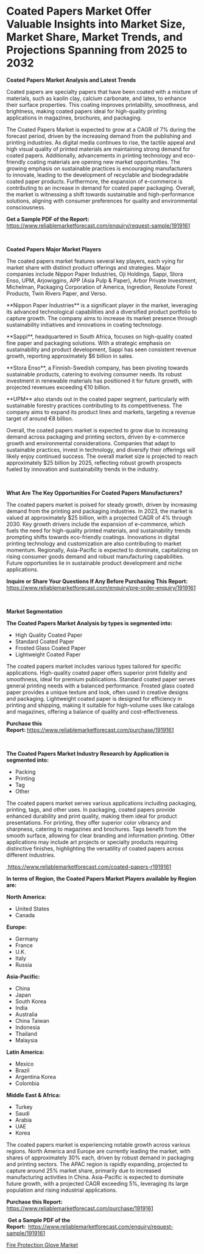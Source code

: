 <p><h1>Coated Papers Market Offer Valuable Insights into Market Size, Market Share, Market Trends, and Projections Spanning from 2025 to 2032</h1></p><p><strong>Coated Papers Market Analysis and Latest Trends</strong></p>
<p><p>Coated papers are specialty papers that have been coated with a mixture of materials, such as kaolin clay, calcium carbonate, and latex, to enhance their surface properties. This coating improves printability, smoothness, and brightness, making coated papers ideal for high-quality printing applications in magazines, brochures, and packaging.</p><p>The Coated Papers Market is expected to grow at a CAGR of 7% during the forecast period, driven by the increasing demand from the publishing and printing industries. As digital media continues to rise, the tactile appeal and high visual quality of printed materials are maintaining strong demand for coated papers. Additionally, advancements in printing technology and eco-friendly coating materials are opening new market opportunities. The growing emphasis on sustainable practices is encouraging manufacturers to innovate, leading to the development of recyclable and biodegradable coated paper products. Furthermore, the expansion of e-commerce is contributing to an increase in demand for coated paper packaging. Overall, the market is witnessing a shift towards sustainable and high-performance solutions, aligning with consumer preferences for quality and environmental consciousness.</p></p>
<p><strong>Get a Sample PDF of the Report:&nbsp;</strong> <a href="https://www.reliablemarketforecast.com/enquiry/request-sample/1919161?utm_campaign=3352&utm_medium=2&utm_source=Github&utm_content=ia&utm_term=28032025&utm_id=coated-papers">https://www.reliablemarketforecast.com/enquiry/request-sample/1919161</a></p>
<p>&nbsp;</p>
<p><strong>Coated Papers Major Market Players</strong></p>
<p><p>The coated papers market features several key players, each vying for market share with distinct product offerings and strategies. Major companies include Nippon Paper Industries, Oji Holdings, Sappi, Stora Enso, UPM, Arjowiggins, APP (Asia Pulp & Paper), Arbor Private Investment, Michelman, Packaging Corporation of America, Ingredion, Resolute Forest Products, Twin Rivers Paper, and Verso.</p><p>**Nippon Paper Industries** is a significant player in the market, leveraging its advanced technological capabilities and a diversified product portfolio to capture growth. The company aims to increase its market presence through sustainability initiatives and innovations in coating technology.</p><p>**Sappi**, headquartered in South Africa, focuses on high-quality coated fine paper and packaging solutions. With a strategic emphasis on sustainability and product development, Sappi has seen consistent revenue growth, reporting approximately $6 billion in sales.</p><p>**Stora Enso**, a Finnish-Swedish company, has been pivoting towards sustainable products, catering to evolving consumer needs. Its robust investment in renewable materials has positioned it for future growth, with projected revenues exceeding €10 billion.</p><p>**UPM** also stands out in the coated paper segment, particularly with sustainable forestry practices contributing to its competitiveness. The company aims to expand its product lines and markets, targeting a revenue target of around €8 billion.</p><p>Overall, the coated papers market is expected to grow due to increasing demand across packaging and printing sectors, driven by e-commerce growth and environmental considerations. Companies that adapt to sustainable practices, invest in technology, and diversify their offerings will likely enjoy continued success. The overall market size is projected to reach approximately $25 billion by 2025, reflecting robust growth prospects fueled by innovation and sustainability trends in the industry.</p></p>
<p>&nbsp;</p>
<p><strong>What Are The Key Opportunities For Coated Papers Manufacturers?</strong></p>
<p><p>The coated papers market is poised for steady growth, driven by increasing demand from the printing and packaging industries. In 2023, the market is valued at approximately $25 billion, with a projected CAGR of 4% through 2030. Key growth drivers include the expansion of e-commerce, which fuels the need for high-quality printed materials, and sustainability trends prompting shifts towards eco-friendly coatings. Innovations in digital printing technology and customization are also contributing to market momentum. Regionally, Asia-Pacific is expected to dominate, capitalizing on rising consumer goods demand and robust manufacturing capabilities. Future opportunities lie in sustainable product development and niche applications.</p></p>
<p><strong>Inquire or Share Your Questions If Any Before Purchasing This Report:</strong> <a href="https://www.reliablemarketforecast.com/enquiry/pre-order-enquiry/1919161?utm_campaign=3352&utm_medium=2&utm_source=Github&utm_content=ia&utm_term=28032025&utm_id=coated-papers">https://www.reliablemarketforecast.com/enquiry/pre-order-enquiry/1919161</a></p>
<p>&nbsp;</p>
<p><strong>Market Segmentation</strong></p>
<p><strong>The Coated Papers Market Analysis by types is segmented into:</strong></p>
<p><ul><li>High Quality Coated Paper</li><li>Standard Coated Paper</li><li>Frosted Glass Coated Paper</li><li>Lightweight Coated Paper</li></ul></p>
<p><p>The coated papers market includes various types tailored for specific applications. High-quality coated paper offers superior print fidelity and smoothness, ideal for premium publications. Standard coated paper serves general printing needs with a balanced performance. Frosted glass coated paper provides a unique texture and look, often used in creative designs and packaging. Lightweight coated paper is designed for efficiency in printing and shipping, making it suitable for high-volume uses like catalogs and magazines, offering a balance of quality and cost-effectiveness.</p></p>
<p><strong>Purchase this Report:&nbsp;</strong><a href="https://www.reliablemarketforecast.com/purchase/1919161?utm_campaign=3352&utm_medium=2&utm_source=Github&utm_content=ia&utm_term=28032025&utm_id=coated-papers">https://www.reliablemarketforecast.com/purchase/1919161</a></p>
<p>&nbsp;</p>
<p><strong>The Coated Papers Market Industry Research by Application is segmented into:</strong></p>
<p><ul><li>Packing</li><li>Printing</li><li>Tag</li><li>Other</li></ul></p>
<p><p>The coated papers market serves various applications including packaging, printing, tags, and other uses. In packaging, coated papers provide enhanced durability and print quality, making them ideal for product presentations. For printing, they offer superior color vibrancy and sharpness, catering to magazines and brochures. Tags benefit from the smooth surface, allowing for clear branding and information printing. Other applications may include art projects or specialty products requiring distinctive finishes, highlighting the versatility of coated papers across different industries.</p></p>
<p><a href="https://www.reliablemarketforecast.com/coated-papers-r1919161?utm_campaign=3352&utm_medium=2&utm_source=Github&utm_content=ia&utm_term=28032025&utm_id=coated-papers">&nbsp;https://www.reliablemarketforecast.com/coated-papers-r1919161</a></p>
<p><strong>In terms of Region, the Coated Papers Market Players available by Region are:</strong></p>
<p>
    <p> <strong> North America: </strong>
        <ul>
            <li>United States</li>
            <li>Canada</li>
        </ul>
        </p> 
    <p> <strong> Europe: </strong>
        <ul>
            <li>Germany</li>
            <li>France</li>
            <li>U.K.</li>
            <li>Italy</li>
            <li>Russia</li>
        </ul>
        </p> 
    <p> <strong> Asia-Pacific: </strong>
        <ul>
            <li>China</li>
            <li>Japan</li>
            <li>South Korea</li>
            <li>India</li>
            <li>Australia</li>
            <li>China Taiwan</li>
            <li>Indonesia</li>
            <li>Thailand</li>
            <li>Malaysia</li>
        </ul>
        </p> 
    <p> <strong> Latin America: </strong>
        <ul>
            <li>Mexico</li>
            <li>Brazil</li>
            <li>Argentina Korea</li>
            <li>Colombia</li>
        </ul>
        </p> 
    <p> <strong> Middle East & Africa: </strong>
        <ul>
            <li>Turkey</li>
            <li>Saudi</li>
            <li>Arabia</li>
            <li>UAE</li>
            <li>Korea</li>
        </ul>
    </p>
    </p>
<p><p>The coated papers market is experiencing notable growth across various regions. North America and Europe are currently leading the market, with shares of approximately 30% each, driven by robust demand in packaging and printing sectors. The APAC region is rapidly expanding, projected to capture around 25% market share, primarily due to increased manufacturing activities in China. Asia-Pacific is expected to dominate future growth, with a projected CAGR exceeding 5%, leveraging its large population and rising industrial applications.</p></p>
<p><strong>Purchase this Report: </strong><a href="https://www.reliablemarketforecast.com/purchase/1919161?utm_campaign=3352&utm_medium=2&utm_source=Github&utm_content=ia&utm_term=28032025&utm_id=coated-papers">https://www.reliablemarketforecast.com/purchase/1919161</a></p>
<p>&nbsp;<strong>Get a Sample PDF of the Report:&nbsp;&nbsp;</strong><a href="https://www.reliablemarketforecast.com/enquiry/request-sample/1919161?utm_campaign=3352&utm_medium=2&utm_source=Github&utm_content=ia&utm_term=28032025&utm_id=coated-papers">https://www.reliablemarketforecast.com/enquiry/request-sample/1919161</a></p>
<p><strong></strong></p>
<p><p><a href="https://github.com/boccalyver5k/Market-Research-Report-List-1/blob/main/fire-protection-glove-market.md?utm_campaign=3352&utm_medium=2&utm_source=Github&utm_content=ia&utm_term=28032025&utm_id=coated-papers">Fire Protection Glove Market</a></p></p>